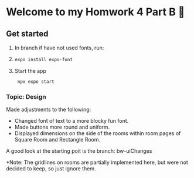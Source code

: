 # Welcome to my Homwork 4 Part B 👋


## Get started

1. In branch if have not used fonts, run:
2. 
   ```bash
   expo install expo-font
   ```

3. Start the app

   ```bash
    npx expo start
   ```

### Topic: Design 

Made adjustments to the following: 
- Changed font of text to a more blocky fun font. 
- Made buttons more round and uniform.
- Displayed dimensions on the side of the rooms within room pages of Square Room and Rectangle Room.

A good look at the starting poit is the branch: bw-uiChanges   

*Note: The gridlines on rooms are partially implemented here, but were not decided to keep, so just ignore them. 
